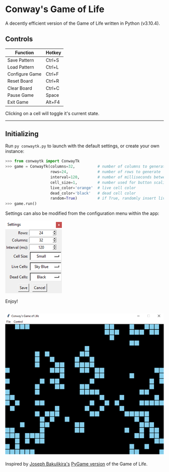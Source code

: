 # Conway's Game of Life

A decently efficient version of the Game of Life written in Python (v3.10.4).

## Controls

| Function       | Hotkey |
| -------------- | ------ |
| Save Pattern   | Ctrl+S |
| Load Pattern   | Ctrl+L |
| Configure Game | Ctrl+F |
| Reset Board    | Ctrl+R |
| Clear Board    | Ctrl+C |
| Pause Game     | Space  |
| Exit Game      | Alt+F4 |

Clicking on a cell will toggle it's current state.

---

## Initializing

Run `py conwaytk.py` to launch with the default settings, or create your own instance:
```python
>>> from conwaytk import ConwayTk
>>> game = ConwayTk(columns=32,          # number of columns to generate
                    rows=24,             # number of rows to generate
                    interval=120,        # number of milliseconds between each life cycle
                    cell_size=1,         # number used for button scaling, accepts values of 1-10
                    live_color='orange'  # live cell color
                    dead_color='black'   # dead cell color
                    random=True)         # if True, randomly insert live cells into the data array
>>> game.run()
```

Settings can also be modified from the configuration menu within the app:  

![](https://github.com/Skelt3r/conway-tk/blob/main/screenshots/settings.png?raw=true)

Enjoy!  

![](https://github.com/Skelt3r/conway-tk/blob/main/screenshots/game-of-life.png?raw=true)
---

Inspired by [Joseph Bakulikira's](https://github.com/Josephbakulikira) [PyGame version](https://github.com/Josephbakulikira/Conway-s-Game-of-life---Python) of the Game of Life.
